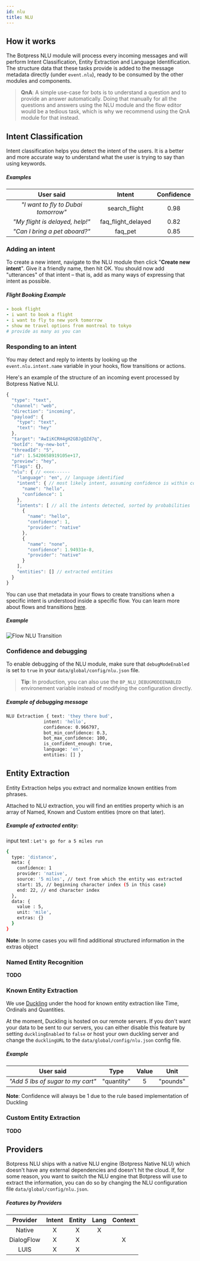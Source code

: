 ```yaml
---
id: nlu
title: NLU
---
```


## How it works

The Botpress NLU module will process every incoming messages and will perform Intent Classification, Entity Extraction and Language Identification. The structure data that these tasks provide is added to the message metadata directly (under `event.nlu`), ready to be consumed by the other modules and components.

> **QnA**: A simple use-case for bots is to understand a question and to provide an answer automatically. Doing that manually for all the questions and answers using the NLU module and the flow editor would be a tedious task, which is why we recommend using the QnA module for that instead.

## Intent Classification

Intent classification helps you detect the intent of the users. It is a better and more accurate way to understand what the user is trying to say than using keywords.

##### Examples

|              User said              |       Intent       | Confidence |
| :---------------------------------: | :----------------: | :--------: |
| _"I want to fly to Dubai tomorrow"_ |   search_flight    |    0.98    |
|   _"My flight is delayed, help!"_   | faq_flight_delayed |    0.82    |
|    _"Can I bring a pet aboard?"_    |      faq_pet       |    0.85    |

### Adding an intent

To create a new intent, navigate to the NLU module then click "**Create new intent**". Give it a friendly name, then hit OK. You should now add "utterances" of that intent – that is, add as many ways of expressing that intent as possible.

##### Flight Booking Example

```yaml
- book flight
- i want to book a flight
- i want to fly to new york tomorrow
- show me travel options from montreal to tokyo
# provide as many as you can
```

### Responding to an intent

You may detect and reply to intents by looking up the `event.nlu.intent.name` variable in your hooks, flow transitions or actions.

Here's an example of the structure of an incoming event processed by Botpress Native NLU.

```js
{
  "type": "text",
  "channel": "web",
  "direction": "incoming",
  "payload": {
    "type": "text",
    "text": "hey"
  },
  "target": "AwIiKCRH4gH2GBJgQZd7q",
  "botId": "my-new-bot",
  "threadId": "5",
  "id": 1.5420658919105e+17,
  "preview": "hey",
  "flags": {},
  "nlu": { // <<<<------
    "language": "en", // language identified
    "intent": { // most likely intent, assuming confidence is within config treshold
      "name": "hello",
      "confidence": 1
    },
    "intents": [ // all the intents detected, sorted by probabilities
      {
        "name": "hello",
        "confidence": 1,
        "provider": "native"
      },
      {
        "name": "none",
        "confidence": 1.94931e-8,
        "provider": "native"
      }
    ],
    "entities": [] // extracted entities
  }
}
```

You can use that metadata in your flows to create transitions when a specific intent is understood inside a specific flow. You can learn more about flows and transitions [here](./dialogs).

##### Example

![Flow NLU Transition](assets/flow-nlu-transition.jpg)

### Confidence and debugging

To enable debugging of the NLU module, make sure that `debugModeEnabled` is set to `true` in your `data/global/config/nlu.json` file.

> **Tip**: In production, you can also use the `BP_NLU_DEBUGMODEENABLED` environement variable instead of modifying the configuration directly.

##### Example of debugging message

```sh
NLU Extraction { text: 'they there bud',
              intent: 'hello',
              confidence: 0.966797,
              bot_min_confidence: 0.3,
              bot_max_confidence: 100,
              is_confident_enough: true,
              language: 'en',
              entities: [] }
```

## Entity Extraction

Entity Extraction helps you extract and normalize known entities from phrases.

Attached to NLU extraction, you will find an entities property which is an array of Named, Known and Custom entities (more on that later).

##### Example of extracted entity:

input text : `Let's go for a 5 miles run`

```sh
{
  type: 'distance',
  meta: {
    confidence: 1
    provider: 'native',
    source: '5 miles', // text from which the entity was extracted
    start: 15, // beginning character index (5 in this case)
    end: 22, // end character index
  },
  data: {
    value : 5,
    unit: 'mile',
    extras: {}
  }
}
```

**Note**: In some cases you will find additional structured information in the extras object

### Named Entity Recognition

**TODO**

### Known Entity Extraction

We use [Duckling](https://github.com/facebook/duckling) under the hood for known entity extraction like Time, Ordinals and Quantities.

At the moment, Duckling is hosted on our remote servers. If you don't want your data to be sent to our servers, you can either disable this feature by setting `ducklingEnabled` to `false` or host your own duckling server and change the `ducklingURL` to the `data/global/config/nlu.json` config file.

##### Example

|             User said             |    Type    | Value |   Unit   |
| :-------------------------------: | :--------: | :---: | :------: |
| _"Add 5 lbs of sugar to my cart"_ | "quantity" |   5   | "pounds" |

**Note**: Confidence will always be 1 due to the rule based implementation of Duckling

### Custom Entity Extraction

**TODO**

## Providers

Botpress NLU ships with a native NLU engine (Botpress Native NLU) which doesn't have any external dependencies and doesn't hit the cloud. If, for some reason, you want to switch the NLU engine that Botpress will use to extract the information, you can do so by changing the NLU configuration file `data/global/config/nlu.json`.

##### Features by Providers

|  Provider  | Intent | Entity | Lang | Context |
| :--------: | :----: | :----: | :--: | :-----: |
|   Native   |   X    |   X    |  X   |         |
| DialogFlow |   X    |   X    |      |    X    |
|    LUIS    |   X    |   X    |      |         |
